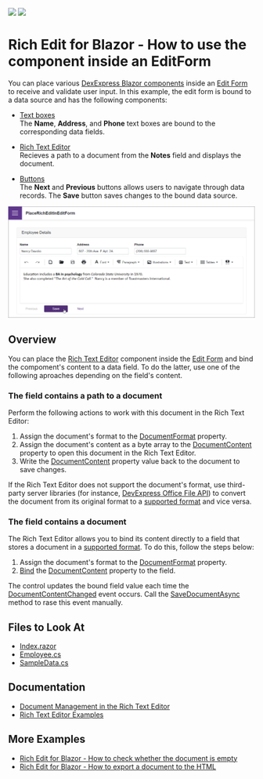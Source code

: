 <!-- default badges list -->
[![](https://img.shields.io/badge/Open_in_DevExpress_Support_Center-FF7200?style=flat-square&logo=DevExpress&logoColor=white)](https://supportcenter.devexpress.com/ticket/details/T1108948)
[![](https://img.shields.io/badge/📖_How_to_use_DevExpress_Examples-e9f6fc?style=flat-square)](https://docs.devexpress.com/GeneralInformation/403183)
<!-- default badges end -->
# Rich Edit for Blazor - How to use the component inside an EditForm

You can place various [DexExpress Blazor components](https://docs.devexpress.com/Blazor/400725/blazor-components) inside an [Edit Form](https://docs.microsoft.com/en-us/aspnet/core/blazor/forms-validation?view=aspnetcore-6.0) to receive and validate user input. In this example, the edit form is bound to a data source and has the following components:

* [Text boxes](https://docs.devexpress.com/Blazor/DevExpress.Blazor.DxTextBox)  
The **Name**, **Address**, and **Phone** text boxes are bound to the corresponding data fields.

* [Rich Text Editor](https://docs.devexpress.com/Blazor/DevExpress.Blazor.RichEdit.DxRichEdit)  
Recieves a path to a document from the **Notes** field and displays the document.

* [Buttons](https://docs.devexpress.com/Blazor/DevExpress.Blazor.DxButton)  
The **Next** and **Previous** buttons allows users to navigate through data records. The **Save** button saves changes to the bound data source.

![Blazor DxRichEdit bind component to a document](/images/place-rich-in-edit-form.png)

## Overview

You can place the [Rich Text Editor](https://docs.devexpress.com/Blazor/401891/rich-text-editor) component inside the [Edit Form](https://docs.microsoft.com/en-us/dotnet/api/microsoft.aspnetcore.components.forms.editform?view=aspnetcore-6.0) and bind the compoment's content to a data field. To do the latter, use one of the following aproaches depending on the field's content.

### The field contains a path to a document

Perform the following actions to work with this document in the Rich Text Editor:

1. Assign the document's format to the [DocumentFormat](https://docs.devexpress.com/Blazor/DevExpress.Blazor.RichEdit.DxRichEdit.DocumentFormat) property.
2. Assign the document's content as a byte array to the [DocumentContent](https://docs.devexpress.com/Blazor/DevExpress.Blazor.RichEdit.DxRichEdit.DocumentContent) property to open this document in the Rich Text Editor.
3. Write the [DocumentContent](https://docs.devexpress.com/Blazor/DevExpress.Blazor.RichEdit.DxRichEdit.DocumentContent) property value back to the document to save changes.

If the Rich Text Editor does not support the document's format, use third-party server libraries (for instance, [DevExpress Office File API](https://docs.devexpress.com/OfficeFileAPI/17488/word-processing-document-api)) to convert the document from its original format to a [supported format](https://docs.devexpress.com/Blazor/403344/rich-edit/document-management#document-formats) and vice versa.

### The field contains a document

The Rich Text Editor allows you to bind its content directly to a field that stores a document in a [supported format](https://docs.devexpress.com/Blazor/403344/rich-edit/document-management#document-formats). To do this, follow the steps below:

1. Assign the document's format to the [DocumentFormat](https://docs.devexpress.com/Blazor/DevExpress.Blazor.RichEdit.DxRichEdit.DocumentFormat) property.
2. [Bind](https://docs.devexpress.com/Blazor/402330/common-concepts/two-way-data-binding) the [DocumentContent](https://docs.devexpress.com/Blazor/DevExpress.Blazor.RichEdit.DxRichEdit.DocumentContent) property to the field.

The control updates the bound field value each time the [DocumentContentChanged](https://docs.devexpress.com/Blazor/DevExpress.Blazor.RichEdit.DxRichEdit.DocumentContentChanged) event occurs. Call the [SaveDocumentAsync](https://docs.devexpress.com/Blazor/DevExpress.Blazor.RichEdit.DxRichEdit.SaveDocumentAsync(System.Threading.CancellationToken)) method to rase this event manually.

## Files to Look At

- [Index.razor](./CS/PlaceRichEditInEditForm/Pages/Index.razor)
- [Employee.cs](./CS/PlaceRichEditInEditForm/Data/Employee.cs)
- [SampleData.cs](./CS/PlaceRichEditInEditForm/Data/SampleData.cs)

## Documentation

- [Document Management in the Rich Text Editor](https://docs.devexpress.com/Blazor/403344/rich-edit/document-management)
- [Rich Text Editor Examples](https://docs.devexpress.com/Blazor/403343/rich-edit/examples)
 
## More Examples

- [Rich Edit for Blazor - How to check whether the document is empty](https://github.com/DevExpress-Examples/blazor-dxrichedit-check-if-document-is-empty)
- [Rich Edit for Blazor - How to export a document to the HTML](https://github.com/DevExpress-Examples/blazor-dxrichedit-export-to-html)
